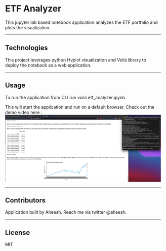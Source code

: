 # ETF Analyzer

This jupyter lab based notebook application analyzes the ETF portfolio and plots the visualization.

---

## Technologies

This project leverages python Hvplot visualization and Voilà library to deploy the notebook as a web application.

---

## Usage

To run the application from CLI run voila etf_analyzer.ipynb

This will start the application and run on a default browser. 
Check out the demo video here :[![Voila Demo](./Voila_app_demo.png)](https://youtu.be/vjZWetCso1M)
    
    
---

## Contributors

Application built by Aheesh. Reach me via twitter @aheesh.

---

## License

MIT